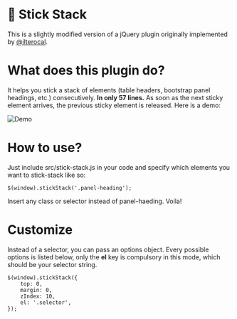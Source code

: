 💚 Stick Stack
=============

This is a slightly modified version of a jQuery plugin originally implemented by [@ilterocal](https://github.com/ilterocal).

# What does this plugin do?
It helps you stick a stack of elements (table headers, bootstrap panel headings, etc.) consecutively. **In only 57 lines.** As soon as the next sticky element arrives, the previous sticky element is released. Here is a demo:

![Demo](https://media.giphy.com/media/26xBMFekYTMCRAxHy/giphy.gif)


# How to use?

Just include src/stick-stack.js in your code and specify which elements you want to stick-stack like so:

	$(window).stickStack('.panel-heading');

Insert any class or selector instead of panel-haeding. Voila!


# Customize

Instead of a selector, you can pass an options object. Every possible options is listed below, only the **el** key is compulsory in this mode, which should be your selector string.

	$(window).stickStack({
		top: 0,
		margin: 0,
		zIndex: 10,
		el: '.selector',
	});